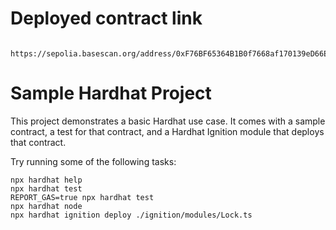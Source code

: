 # Deployed contract link

```shell
    https://sepolia.basescan.org/address/0xF76BF65364B1B0f7668af170139eD66E7F7Bfa0A#code
```

# Sample Hardhat Project

This project demonstrates a basic Hardhat use case. It comes with a sample contract, a test for that contract, and a Hardhat Ignition module that deploys that contract.

Try running some of the following tasks:

```shell
npx hardhat help
npx hardhat test
REPORT_GAS=true npx hardhat test
npx hardhat node
npx hardhat ignition deploy ./ignition/modules/Lock.ts
```
